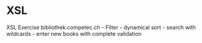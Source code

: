 # XSL
XSL Exercise bibliothek.competec.ch
    - Filter
    - dynamical sort
    - search with wildcards
    - enter new books with complete validation
